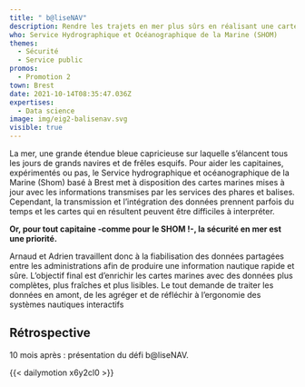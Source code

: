 ```yaml
---
title: " b@liseNAV"
description: Rendre les trajets en mer plus sûrs en réalisant une carte marine augmentée
who: Service Hydrographique et Océanographique de la Marine (SHOM)
themes:
  - Sécurité
  - Service public
promos:
  - Promotion 2
town: Brest
date: 2021-10-14T08:35:47.036Z
expertises:
  - Data science
image: img/eig2-balisenav.svg
visible: true
---
```

La mer, une grande étendue bleue capricieuse sur laquelle s’élancent tous les jours de grands navires et de frêles esquifs. Pour aider les capitaines, expérimentés ou pas, le Service hydrographique et océanographique de la Marine (Shom) basé à Brest met à disposition des cartes marines mises à jour avec les informations transmises par les services des phares et balises. Cependant, la transmission et l’intégration des données prennent parfois du temps et les cartes qui en résultent peuvent être difficiles à interpréter.

**Or, pour tout capitaine -comme pour le SHOM !-, la sécurité en mer est une priorité.**

Arnaud et Adrien travaillent donc à la fiabilisation des données partagées entre les administrations afin de produire une information nautique rapide et sûre. L’objectif final est d’enrichir les cartes marines avec des données plus complètes, plus fraîches et plus lisibles. Le tout demande de traiter les données en amont, de les agréger et de réfléchir à l’ergonomie des systèmes nautiques interactifs

## Rétrospective

10 mois après : présentation du défi b@liseNAV.

{{< dailymotion x6y2cl0 >}}